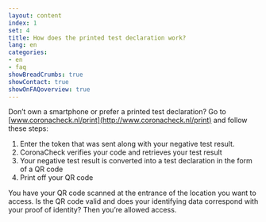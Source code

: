 ```yaml
---
layout: content
index: 1
set: 4
title: How does the printed test declaration work?
lang: en
categories:
- en
- faq
showBreadCrumbs: true
showContact: true
showOnFAQoverview: true
---
```

Don’t own a smartphone or prefer a printed test declaration? Go to  [www.coronacheck.nl/print](http://www.coronacheck.nl/print) and follow these steps: 

1. Enter the token that was sent along with your negative test result.
2. CoronaCheck verifies your code and retrieves your test result
3. Your negative test result is converted into a test declaration in the form of  a QR code
4. Print off your QR code 

You have your QR code scanned at the entrance of the location you want to access. Is the QR code valid and does your identifying data correspond with your proof of identity? Then you’re allowed access.
